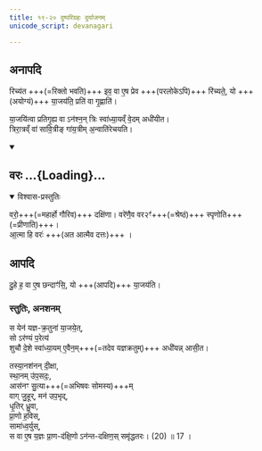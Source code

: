 ```yaml
---
title: १९-२० दुष्परिग्रहः दुर्याजनम्
unicode_script: devanagari

---
```

## अनापदि

रिच्य॑त +++(=रिक्तो भवति)+++ इव॒ वा ए॒ष प्रेव +++(परलोकेऽपि)+++ रि॑च्यते॒, यो +++(अयोग्यं)+++ या॒जय॑ति॒ प्रति॑ वा गृ॒ह्णाति॑।

या॒जयि॑त्वा प्रतिगृ॒ह्य वा ऽन॑श्न॒न् त्रिः स्वा॑ध्या॒यव्ँ वे॒दम् अधी॑यीत।  
त्रिरा॒त्रव्ँ वा॑ सावि॒त्रीङ् गा॑य॒त्रीम् अ॒न्वाति॑रेचयति।  

<div class="js_include" includetitle="true" newlevelforh1="2" unfilled url="/vedAH_yajuH/taittirIyam/AraNyakam/brAhmaNam/sarva-prastutiH/02/vara-prashaMsA.md">
<details open><summary><h2>वरः ...{Loading}...</h2></summary>
<details open><summary>विश्वास-प्रस्तुतिः</summary>

वरो॒+++(=महार्हो गौरिव)+++ दक्षि॑णा। वरे॑णै॒व वर२ꣳ॑+++(=श्रेष्ठं)+++ स्पृणोति+++(=प्रीणाति)+++।  
आ॒त्मा हि वरः॑ +++(अत आत्मैव दत्तः)+++ । 
</details>
</details>
</div>


## आपदि
दु॒हे ह॒ वा ए॒ष छन्दाꣳ॑सि॒, यो +++(आपदि)+++ या॒जय॑ति।  

### स्तुतिः, अनशनम्
स येन॑ यज्ञ-क्र॒तुना॑ या॒जये॒त्,  
सो ऽर॑ण्यं प॒रेत्य॑  
शुचौ दे॒शे स्वा॑ध्या॒यम् ए॒वैन॒म्+++(=तदेव यज्ञक्रतुम्)+++ अधी॑यन्न् आसी॒त।  

तस्या॒नश॑नन् दी॒क्षा,  
स्था॒नम् उ॑प॒सदः॒,  
आस॑नꣳ सु॒त्या+++(=अभिषवः सोमस्य)+++म्  
वाग् जु॒हूर्, मन॑ उप॒भृद्,  
धृ॒तिर् ध्रु॒वा,  
प्रा॒णो ह॒विस्,  
सामा॑ध्व॒र्युस्,  
स वा ए॒ष य॒ज्ञः प्रा॒ण-द॑क्षि॒णो ऽन॑न्त-दक्षिण॒स् समृ॑द्धतरः। (20) ॥ 17 ।